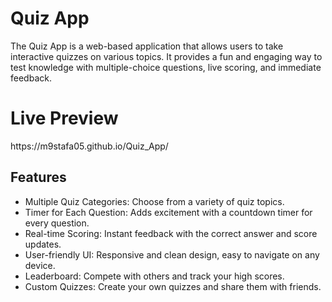 # Quiz App
The Quiz App is a web-based application that allows users to take interactive quizzes on various topics. It provides a fun and engaging way to test knowledge with multiple-choice questions, live scoring, and immediate feedback.

<h1>Live Preview</h1>
https://m9stafa05.github.io/Quiz_App/

<h2>Features</h2>
<ul>
  <li>Multiple Quiz Categories: Choose from a variety of quiz topics.</li>
  <li>Timer for Each Question: Adds excitement with a countdown timer for every question.</li>
  <li>Real-time Scoring: Instant feedback with the correct answer and score updates.</li>
  <li>User-friendly UI: Responsive and clean design, easy to navigate on any device.</li>
  <li>Leaderboard: Compete with others and track your high scores.</li>
  <li>Custom Quizzes: Create your own quizzes and share them with friends.</li>
</ul>
